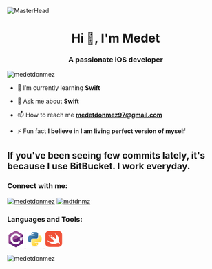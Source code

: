 ![MasterHead](https://liveblogspot.com/wp-content/uploads/2019/05/iOS-App-Development.png)
<h1 align="center">Hi 👋, I'm Medet</h1>
<h3 align="center">A passionate iOS developer</h3>


<p align="left"> <img src="https://komarev.com/ghpvc/?username=medetdonmez&label=Profile%20views&color=0e75b6&style=flat" alt="medetdonmez" /> </p>


- 🌱 I’m currently learning **Swift**

- 💬 Ask me about **Swift**

- 📫 How to reach me **medetdonmez97@gmail.com**

- ⚡ Fun fact **I believe in I am living perfect version of myself**

<h2>If you've been seeing few commits lately, it's because I use BitBucket. I work everyday.</h2>

<h3 align="left">Connect with me:</h3>
<p align="left">
<a href="https://linkedin.com/in/medetdonmez" target="blank"><img align="center" src="https://raw.githubusercontent.com/rahuldkjain/github-profile-readme-generator/master/src/images/icons/Social/linked-in-alt.svg" alt="medetdonmez" height="30" width="40" /></a>
<a href="https://instagram.com/mdtdnmz" target="blank"><img align="center" src="https://raw.githubusercontent.com/rahuldkjain/github-profile-readme-generator/master/src/images/icons/Social/instagram.svg" alt="mdtdnmz" height="30" width="40" /></a>
</p>


<h3 align="left">Languages and Tools:</h3>
<p align="left"> <a href="https://www.w3schools.com/cs/" target="_blank" rel="noreferrer"> <img src="https://raw.githubusercontent.com/devicons/devicon/master/icons/csharp/csharp-original.svg" alt="csharp" width="40" height="40"/> </a> <a href="https://www.python.org" target="_blank" rel="noreferrer"> <img src="https://raw.githubusercontent.com/devicons/devicon/master/icons/python/python-original.svg" alt="python" width="40" height="40"/> </a> <a href="https://developer.apple.com/swift/" target="_blank" rel="noreferrer"> <img src="https://raw.githubusercontent.com/devicons/devicon/master/icons/swift/swift-original.svg" alt="swift" width="40" height="40"/> </a> </p>

<p><img align="left" src="https://github-readme-stats.vercel.app/api/top-langs?username=medetdonmez&show_icons=true&locale=en&layout=compact" alt="medetdonmez" /></p>




